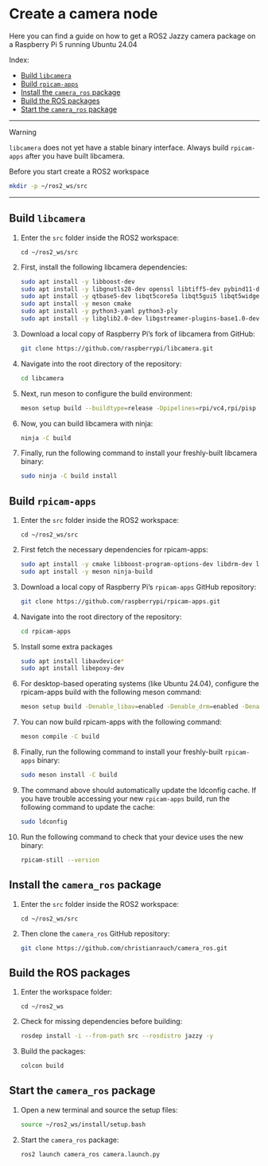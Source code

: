 # Create a camera node

Here you can find a guide on how to get a ROS2 Jazzy camera package on a Raspberry Pi 5 running Ubuntu 24.04

Index:
- [Build `libcamera`](build-libcamera)
- [Build `rpicam-apps`](build-rpicam-apps)
- [Install the `camera_ros` package](install-the-camera-ros-package)
- [Build the ROS packages](build-the-ros-packages)
- [Start the `camera_ros` package](start-the-camera-ros-package)

---
> [!WARNING]
>`libcamera` does not yet have a stable binary interface. Always build `rpicam-apps` after you have built libcamera.

Before you start create a ROS2 workspace

```bash
mkdir -p ~/ros2_ws/src
```

---

## Build `libcamera`

1. Enter the `src` folder inside the ROS2 workspace:
   ```
   cd ~/ros2_ws/src
   ```

2. First, install the following libcamera dependencies:
   ```bash
   sudo apt install -y libboost-dev
   sudo apt install -y libgnutls28-dev openssl libtiff5-dev pybind11-dev
   sudo apt install -y qtbase5-dev libqt5core5a libqt5gui5 libqt5widgets5
   sudo apt install -y meson cmake
   sudo apt install -y python3-yaml python3-ply
   sudo apt install -y libglib2.0-dev libgstreamer-plugins-base1.0-dev
   ```

3. Download a local copy of Raspberry Pi’s fork of libcamera from GitHub:
   ```bash
   git clone https://github.com/raspberrypi/libcamera.git
   ```
   
4. Navigate into the root directory of the repository:
   ```bash
   cd libcamera
   ```
   
5. Next, run meson to configure the build environment:
   ```bash
   meson setup build --buildtype=release -Dpipelines=rpi/vc4,rpi/pisp -Dipas=rpi/vc4,rpi/pisp -Dv4l2=true -Dgstreamer=enabled -Dtest=false -Dlc-compliance=disabled -Dcam=disabled -Dqcam=disabled -Ddocumentation=disabled -Dpycamera=enabled
   ```
   
6. Now, you can build libcamera with ninja:
   ```bash
   ninja -C build
   ```
   
7. Finally, run the following command to install your freshly-built libcamera binary:
   ```bash
   sudo ninja -C build install
   ```

## Build `rpicam-apps`

1. Enter the `src` folder inside the ROS2 workspace:
   ```
   cd ~/ros2_ws/src
   ```

2. First fetch the necessary dependencies for rpicam-apps:
   ```bash
   sudo apt install -y cmake libboost-program-options-dev libdrm-dev libexif-dev
   sudo apt install -y meson ninja-build
   ```

3. Download a local copy of Raspberry Pi’s `rpicam-apps` GitHub repository:
   ```bash
   git clone https://github.com/raspberrypi/rpicam-apps.git
   ```

4. Navigate into the root directory of the repository:
   ```bash
   cd rpicam-apps
   ```

5. Install some extra packages
   ```bash
   sudo apt install libavdevice*
   sudo apt install libepoxy-dev
   ```
   
6. For desktop-based operating systems (like Ubuntu 24.04), configure the rpicam-apps build with the following meson command:
   ```bash
   meson setup build -Denable_libav=enabled -Denable_drm=enabled -Denable_egl=enabled -Denable_qt=enabled -Denable_opencv=enabled -Denable_tflite=disabled -Denable_hailo=disabled
   ```
   
7. You can now build rpicam-apps with the following command:
   ```bash
   meson compile -C build
   ```
   
8. Finally, run the following command to install your freshly-built `rpicam-apps` binary:
   ```bash
   sudo meson install -C build
   ```
    
9. The command above should automatically update the ldconfig cache. If you have trouble accessing your new `rpicam-apps` build, run the following command to update the cache:
   ```bash
   sudo ldconfig
   ```

10. Run the following command to check that your device uses the new binary:
    ```bash
    rpicam-still --version
    ```

## Install the `camera_ros` package

1. Enter the `src` folder inside the ROS2 workspace:
   ```
   cd ~/ros2_ws/src
   ```

2. Then clone the `camera_ros` GitHub repository:
   ```bash
   git clone https://github.com/christianrauch/camera_ros.git
   ```

## Build the ROS packages

1. Enter the workspace folder:
   ```
   cd ~/ros2_ws
   ```

2. Check for missing dependencies before building:
   ```bash
   rosdep install -i --from-path src --rosdistro jazzy -y
   ```

3. Build the packages:
   ```bash
   colcon build
   ```

## Start the `camera_ros` package
1. Open a new terminal and source the setup files:
   ```bash
   source ~/ros2_ws/install/setup.bash
   ```

2. Start the `camera_ros` package:
   ```bash
   ros2 launch camera_ros camera.launch.py
   ```



















